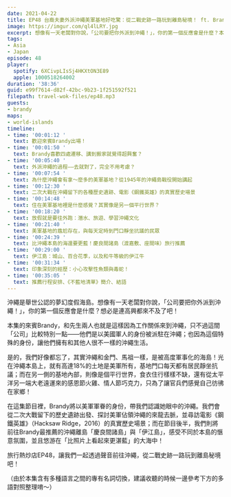 ```yaml
---
date: 2021-04-22
title: EP48 台裔夫妻外派沖繩美軍基地好吃驚：從二戰史跡一路玩到離島秘境！ ft. Brandy's List 不藍地清單
image: https://imgur.com/ql4lLRY.jpg
excerpt: 想像有一天老闆對你說，「公司要把你外派到沖繩！」，你的第一個反應會是什麼？本集的來賓Brandy和先生以美國軍人的身份被派駐在沖繩，也因此擁有和其他人很不一樣的沖繩生活。這集節目我們就要從駐日美軍的視角出發，重新認識沖繩，並且前往離島秘境，感受不同於本島的愜意氛圍！
tags:
- Asia
- Japan
episode: 48
player:
  spotify: 6XCivpLIsSj4HKXtON3E89
  apple: 1000518264002
duration: '38:36'
guid: e99f7614-d82f-42bc-9b23-1f251592f521
filepath: travel-wok-files/ep48.mp3
guests:
- brandy
maps:
- world-islands
timeline:
- time: '00:01:12 '
  text: 歡迎來賓Brandy出場！
- time: '00:01:50 '
  text: Brandy喜歡四處遷移、講到搬家就覺得超興奮？
- time: '00:05:40 '
  text: 外派沖繩的過程——去就對了，完全不用考慮？
- time: '00:07:54 '
  text: 為什麼沖繩會有拿～麼多的美軍基地？從1945年的沖繩島戰役開始講起
- time: '00:12:30 '
  text: 二次大戰在沖繩留下的各種歷史遺跡、電影《鋼鐵英雄》的真實歷史場景
- time: '00:14:48 '
  text: 住在美軍基地裡是什麼感覺？其實像是另一個平行世界？
- time: '00:18:20 '
  text: 放假就是要往外跑：潛水、旅遊、學習沖繩文化
- time: '00:21:40 '
  text: 美軍基地的尷尬存在，與每天定時到門口靜坐抗議的民眾
- time: '00:24:39 '
  text: 比沖繩本島的海還要更藍！慶良間諸島（渡嘉敷、座間味）旅行推薦
- time: '00:29:00 '
  text: 伊江島：城山、百合花季，以及和牛等級的伊江牛
- time: '00:31:34 '
  text: 印象深刻的經歷：小心攻擊性魚類與毒蛇！
- time: '00:35:05 '
  text: 推薦行程安排、《不藍地清單》簡介、結語
---
```


沖繩是舉世公認的夢幻度假海島。想像有一天老闆對你說，「公司要把你外派到沖繩！」，你的第一個反應會是什麼？想必是連高興都來不及了吧！

本集的來賓Brandy，和先生兩人也就是這樣因為工作關係來到沖繩，只不過這間「公司」比較特別一點——他們是以美國軍人的身份被派駐在沖繩；也因為這個特殊的身份，讓他們擁有和其他人很不一樣的沖繩生活。

是的，我們好像都忘了，其實沖繩和金門、馬祖一樣，是被高度軍事化的海島！光在沖繩本島上，就有高達18%的土地是美軍所有，基地門口每天都有居民靜坐抗議；而在另一側的基地內部，則像是個平行世界，食衣住行樣樣不缺，還有從太平洋另一端大老遠運來的感恩節火雞、情人節巧克力，只為了讓官兵們感覺自己彷彿在家鄉！

在這集節目裡，Brandy將以美軍軍眷的身份，帶我們認識她眼中的沖繩。我們會從二次大戰留下的歷史遺跡出發、探討美軍佔領沖繩的來龍去脈，並尋訪電影《鋼鐵英雄》（Hacksaw Ridge，2016）的真實歷史場景；而在節目後半，我們則將前往Brandy最推薦的沖繩離島「慶良間諸島」與「伊江島」，感受不同於本島的愜意氛圍，並且悠游在「比照片上看起來更湛藍」的大海中！

旅行熱炒店EP48，讓我們一起透過聲音前往沖繩，從二戰史跡一路玩到離島秘境吧！

（由於本集含有多種語言之間的專有名詞切換，建議收聽的時候一邊參考下方的多語對照整理唷～）

